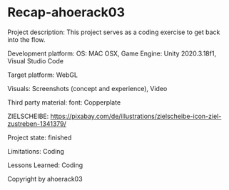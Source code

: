# Recap-ahoerack03
Project description:
This project serves as a coding exercise to get back into the flow.

Development platform:
OS: MAC OSX, Game Engine: Unity 2020.3.18f1, Visual Studio Code

Target platform:
WebGL

Visuals:
Screenshots (concept and experience), Video

Third party material:
font: Copperplate

ZIELSCHEIBE: https://pixabay.com/de/illustrations/zielscheibe-icon-ziel-zustreben-1341379/

Project state:
finished

Limitations:
Coding

Lessons Learned:
Coding

Copyright by ahoerack03

